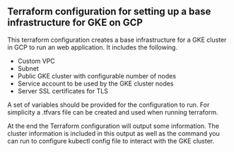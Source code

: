 ## Terraform configuration for setting up a base infrastructure for GKE on GCP

This terraform configuration creates a base infrastructure for a GKE cluster in GCP to run an web application. It includes the following.
* Custom VPC
* Subnet
* Public GKE cluster with configurable number of nodes
* Service account to be used by the GKE cluster nodes
* Server SSL certificates for TLS

A set of variables should be provided for the configuration to run. For simplicity a .tfvars file can be created and used when running terraform.

At the end the Terraform configuration will output some information. The cluster information is included in this output as well as the command you can run to configure kubectl config file to interact with the GKE cluster.